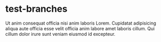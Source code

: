 # test-branches

Ut anim consequat officia nisi anim laboris Lorem. Cupidatat adipisicing aliqua aute officia esse velit officia anim labore amet laboris cillum. Qui cillum dolor irure sunt veniam eiusmod id excepteur.
